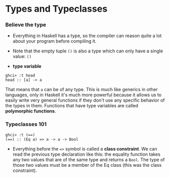 # Types and Typeclasses

### Believe the type

- Everything in Haskell has a type, so the compiler can reason quite a lot about your program before compiling it.

- Note that the empty tuple `()` is also a type which can only have a single value: `()`

- **type variable**

```
ghci> :t head
head :: [a] -> a
```

That means that `a` can be of any type.
This is much like generics in other languages, only in Haskell it's much more powerful because it allows us to easily write very general functions if they don't use any specific behavior of the types in them.
Functions that have type variables are called **polymorphic functions**.

### Typeclasses 101

```
ghci> :t (==)
(==) :: (Eq a) => a -> a -> Bool
```

- Everything before the `=>` symbol is called a **class constraint**.
  We can read the previous type declaration like this: the equality function takes any two values that are of the same type and returns a `Bool`.
  The type of those two values must be a member of the Eq class (this was the class constraint).
